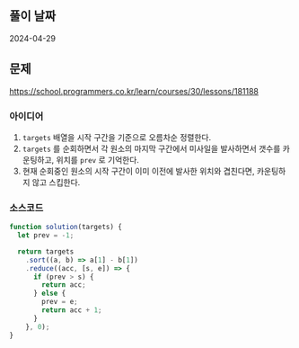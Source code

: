 ## 풀이 날짜

2024-04-29

## 문제

https://school.programmers.co.kr/learn/courses/30/lessons/181188

### 아이디어

1. `targets` 배열을 시작 구간을 기준으로 오름차순 정렬한다.
2. `targets` 를 순회하면서 각 원소의 마지막 구간에서 미사일을 발사하면서 갯수를 카운팅하고, 위치를 `prev` 로 기억한다.
3. 현재 순회중인 원소의 시작 구간이 이미 이전에 발사한 위치와 겹친다면, 카운팅하지 않고 스킵한다.

### 소스코드

```js
function solution(targets) {
  let prev = -1;

  return targets
    .sort((a, b) => a[1] - b[1])
    .reduce((acc, [s, e]) => {
      if (prev > s) {
        return acc;
      } else {
        prev = e;
        return acc + 1;
      }
    }, 0);
}
```
